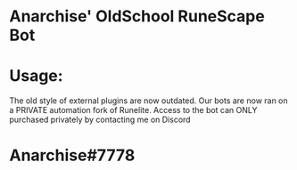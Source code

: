 # Anarchise' OldSchool RuneScape Bot

# Usage:
The old style of external plugins are now outdated. 
Our bots are now ran on a PRIVATE automation fork of Runelite.
Access to the bot can ONLY purchased privately by contacting me on Discord

# Anarchise#7778
